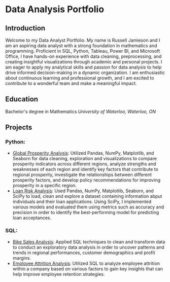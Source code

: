 # Data Analysis Portfolio

## Introduction

Welcome to my Data Analyst Portfolio. My name is Russell Jamieson and I am an aspiring data analyst with a strong foundation in mathematics and programming. Proficient in SQL, Python, Tableau, Power BI, and Microsoft Office, I have hands-on experience with data cleaning, preprocessing, and creating insightful visualizations through academic and personal projects. I am eager to apply my analytical skills and passion for data analysis to help drive informed decision-making in a dynamic organization. I am enthusiastic about continuous learning and professional growth, and I am excited to contribute to a wonderful team and make a meaningful impact.

## Education

Bachelor's degree in Mathematics
*University of Waterloo, Waterloo, ON*

## Projects

### Python:
- [Global Prosperity Analysis](https://github.com/russ-jam876/Data_Analysis_Portfolio/tree/main/Python/Global%20Prosperity%20Index): Utilized Pandas, NumPy, Matplotlib, and Seaborn for data cleaning, exploration and visualizations to compare prosperity indicators across different regions, analyze strengths and weaknesses of each region and identify key factors that contribute to regional prosperity, investigate the relationships between different prosperity factors, and develop policy recommendations for improving prosperity in a specific region.
- [Loan Risk Analysis](https://github.com/russ-jam876/Data_Analysis_Portfolio/tree/main/Python/Loan%20Risk): Used Pandas, NumPy, Matplotlib, Seaborn, and SciPy to load, clean and explore a dataset containing information abput individuals and their loan applications. Using SciPy, I implemented various models and evaluated them using metrics such as accuracy and precision in order to identify the best-performing model for predicting loan acceptances.

### SQL:
- [Bike Sales Analysis](https://github.com/russ-jam876/Data_Analysis_Portfolio/tree/main/SQL/Bikes%20Sales%20Analysis): Applied SQL techniques to clean and transform data to conduct an exploratory data analysis in order to uncover patterns and trends in regional performances, customer demographics and profit margins.
- [Employee Attrition Analysis](https://github.com/russ-jam876/Data_Analysis_Portfolio/tree/main/SQL/Employee%20Attrition%20Analysis): Utilized SQL to analyze employee attrition within a company based on various factors to gain key insights that can help improve employee retention strategies.
